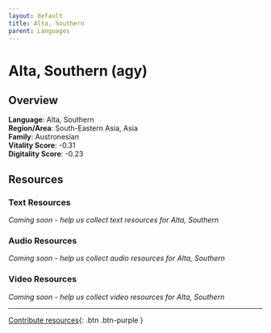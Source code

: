 ```yaml
---
layout: default
title: Alta, Southern
parent: Languages
---
```


# Alta, Southern (agy)

## Overview

**Language**: Alta, Southern  
**Region/Area**: South-Eastern Asia, Asia  
**Family**: Austronesian  
**Vitality Score**: -0.31  
**Digitality Score**: -0.23  

## Resources

### Text Resources
*Coming soon - help us collect text resources for Alta, Southern*

### Audio Resources
*Coming soon - help us collect audio resources for Alta, Southern*

### Video Resources
*Coming soon - help us collect video resources for Alta, Southern*

---

[Contribute resources](https://fairtrain.github.io/){: .btn .btn-purple }
